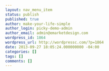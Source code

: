 ```yaml
---
layout: nav_menu_item
status: publish
published: true
author: make-your-life-simple
author_login: picky-demo-admin
author_email: admin@emarketdesign.com
wordpress_id: 1864
wordpress_url: http://wordpressc.com/?p=1864
date: 2013-09-27 18:05:24.000000000 -04:00
categories: []
tags: []
comments: []
---
```

 
